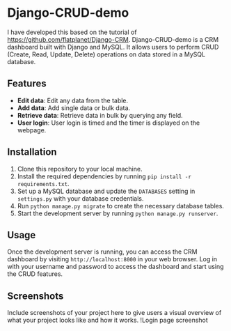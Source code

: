 # Django-CRUD-demo

I have developed this based on the tutorial of https://github.com/flatplanet/Django-CRM. Django-CRUD-demo is a CRM dashboard built with Django and MySQL. It allows users to perform CRUD (Create, Read, Update, Delete) operations on data stored in a MySQL database.

## Features

- **Edit data**: Edit any data from the table.
- **Add data**: Add single data or bulk data.
- **Retrieve data**: Retrieve data in bulk by querying any field.
- **User login**: User login is timed and the timer is displayed on the webpage.

## Installation

1. Clone this repository to your local machine.
2. Install the required dependencies by running `pip install -r requirements.txt`.
3. Set up a MySQL database and update the `DATABASES` setting in `settings.py` with your database credentials.
4. Run `python manage.py migrate` to create the necessary database tables.
5. Start the development server by running `python manage.py runserver`.

## Usage

Once the development server is running, you can access the CRM dashboard by visiting `http://localhost:8000` in your web browser. Log in with your username and password to access the dashboard and start using the CRUD features.

## Screenshots

Include screenshots of your project here to give users a visual overview of what your project looks like and how it works.
!Login page screenshot

